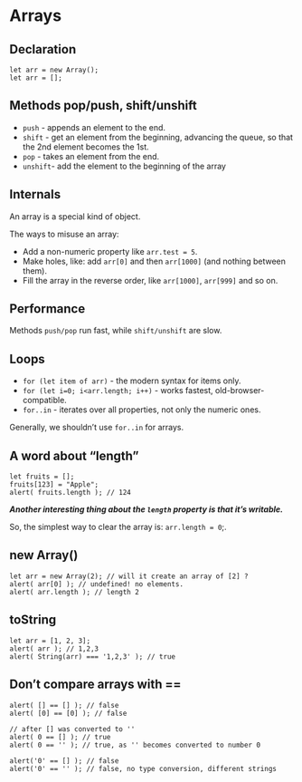 # Arrays

## Declaration

```
let arr = new Array();
let arr = [];
```

## Methods pop/push, shift/unshift

- `push` - appends an element to the end.
- `shift` - get an element from the beginning, advancing the queue, so that the 2nd element becomes the 1st.
- `pop` - takes an element from the end.
- `unshift`- add the element to the beginning of the array

## Internals

An array is a special kind of object.

The ways to misuse an array:

- Add a non-numeric property like `arr.test = 5`.
- Make holes, like: add `arr[0]` and then `arr[1000]` (and nothing between them).
- Fill the array in the reverse order, like `arr[1000]`, `arr[999]` and so on.

## Performance

Methods `push/pop` run fast, while `shift/unshift` are slow.

## Loops

- `for (let item of arr)` - the modern syntax for items only.
- `for (let i=0; i<arr.length; i++)` - works fastest, old-browser-compatible.
- `for..in` - iterates over all properties, not only the numeric ones.

Generally, we shouldn’t use `for..in` for arrays.

## A word about “length”

```
let fruits = [];
fruits[123] = "Apple";
alert( fruits.length ); // 124
```

***Another interesting thing about the `length` property is that it’s writable.***

So, the simplest way to clear the array is: `arr.length = 0`;.

## new Array()

```
let arr = new Array(2); // will it create an array of [2] ?
alert( arr[0] ); // undefined! no elements.
alert( arr.length ); // length 2
```

## toString

```
let arr = [1, 2, 3];
alert( arr ); // 1,2,3
alert( String(arr) === '1,2,3' ); // true
```

## Don’t compare arrays with ==

```
alert( [] == [] ); // false
alert( [0] == [0] ); // false
```

```
// after [] was converted to ''
alert( 0 == [] ); // true
alert( 0 == '' ); // true, as '' becomes converted to number 0

alert('0' == [] ); // false
alert('0' == '' ); // false, no type conversion, different strings
```
